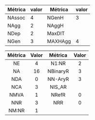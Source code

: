 
| Métrica | valor | Métrica | valor |
| ------- | ----- | ------- | ----- |
| NAssoc  | 4     | NGenH   | 3     |
| NAgg    | 2     | NAggH   |       |
| NDep    | 2     | MaxDIT  |       |
| NGen    | 3     | MAXHAgg | 4     |


| **Métrica** | **Valor** | **Métrica** | **Valor** |
| :---------: | :-------: | :---------: | :-------: |
|     NE      |     4     |    N1:NR    |     2     |
|     NA      |    16     |  NBinaryR   |     3     |
|     NDA     |     0     |   NN-AryR   |     3     |
|     NCA     |     3     |   NIS_AR    |           |
|    NMVA     |     1     |    NRefR    |     0     |
|     NNR     |     3     |     NRR     |     0     |
|    NM:NR    |     1     |             |           |
